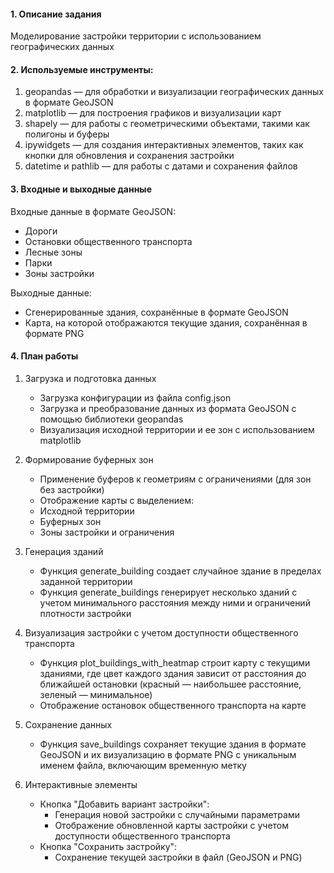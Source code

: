 #### 1. Описание задания
Моделирование застройки территории с использованием географических данных
#### 2. Используемые инструменты:
1. geopandas — для обработки и визуализации географических данных в формате GeoJSON
2. matplotlib — для построения графиков и визуализации карт
3. shapely — для работы с геометрическими объектами, такими как полигоны и буферы
4. ipywidgets — для создания интерактивных элементов, таких как кнопки для обновления и сохранения застройки
5. datetime и pathlib — для работы с датами и сохранения файлов
#### 3. Входные и выходные данные

Входные данные в формате GeoJSON:
- Дороги
- Остановки общественного транспорта
- Лесные зоны
- Парки
- Зоны застройки

Выходные данные:
- Сгенерированные здания, сохранённые в формате GeoJSON
- Карта, на которой отображаются текущие здания, сохранённая в формате PNG
#### 4. План работы
1. Загрузка и подготовка данных

    - Загрузка конфигурации из файла config.json
    - Загрузка и преобразование данных из формата GeoJSON с помощью библиотеки geopandas
    - Визуализация исходной территории и ее зон с использованием matplotlib
2. Формирование буферных зон

    - Применение буферов к геометриям с ограничениями (для зон без застройки)
    - Отображение карты с выделением:
    - Исходной территории
    - Буферных зон
    - Зоны застройки и ограничения
3. Генерация зданий

    - Функция generate_building создает случайное здание в пределах заданной территории
    - Функция generate_buildings генерирует несколько зданий с учетом минимального расстояния между ними и ограничений плотности застройки
4. Визуализация застройки с учетом доступности общественного транспорта

    - Функция plot_buildings_with_heatmap строит карту с текущими зданиями, где цвет каждого здания зависит от расстояния до ближайшей остановки (красный — наибольшее расстояние, зеленый — минимальное)
    - Отображение остановок общественного транспорта на карте
5. Сохранение данных

    - Функция save_buildings сохраняет текущие здания в формате GeoJSON и их визуализацию в формате PNG с уникальным именем файла, включающим временную метку
6. Интерактивные элементы

    - Кнопка "Добавить вариант застройки":
        - Генерация новой застройки с случайными параметрами
        - Отображение обновленной карты застройки с учетом доступности общественного транспорта
    - Кнопка "Сохранить застройку":
        - Сохранение текущей застройки в файл (GeoJSON и PNG)

